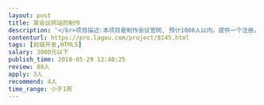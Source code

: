 ```yaml
---                
layout: post       
title: 某会议网站的制作           
description: '</br>项目描述:本项目是制作会议官网, 预计1000人以内，提供一个注册，登录，文件上传，交费的网页平台，我们提供文字，图片，要求完成其它网页设计，链接网页不超过十页， 需要符合国人的审美，不能粗制滥造，力求简洁大方，稳定可靠。</br>功能点:注册，登录，文件上传，在线浏览，在线缴费</br>人员要求:白天沟通，周末可加班，态度好，沟通能力强</br>'     
contenturl: https://pro.lagou.com/project/8145.html      
tags: [前端开发,HTML5]            
salary: 3000元以下          
publish_time: 2018-05-29 12:40:25         
review: 88人                   
apply: 3人                   
recommend: 4人                   
time_range: 小于1周              
---                 
```

